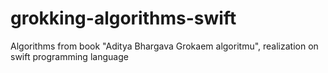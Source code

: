 # grokking-algorithms-swift
Algorithms from book "Aditya Bhargava Grokaem algoritmu", realization on swift programming language
